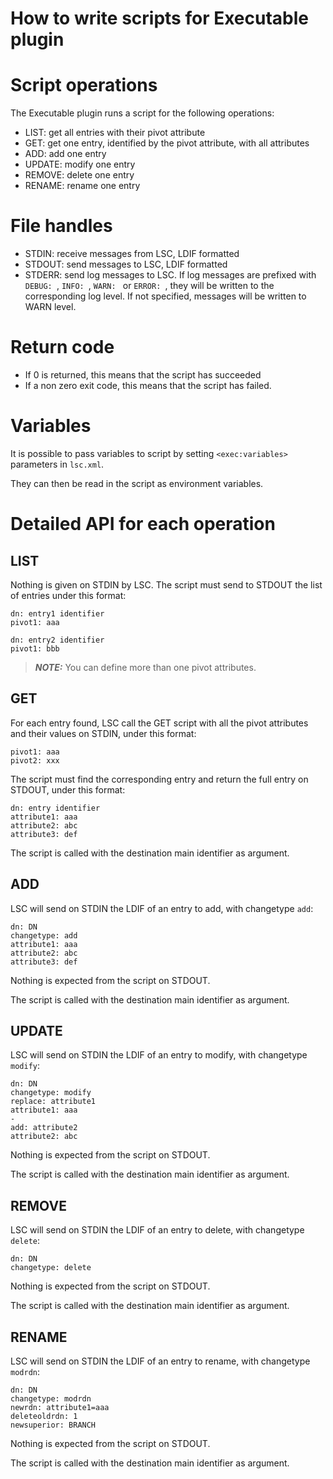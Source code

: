 # How to write scripts for Executable plugin

Script operations
=================

The Executable plugin runs a script for the following operations:

* LIST: get all entries with their pivot attribute
* GET: get one entry, identified by the pivot attribute, with all attributes
* ADD: add one entry
* UPDATE: modify one entry
* REMOVE: delete one entry
* RENAME: rename one entry

File handles
============

* STDIN: receive messages from LSC, LDIF formatted
* STDOUT: send messages to LSC, LDIF formatted
* STDERR: send log messages to LSC. If log messages are prefixed with `DEBUG: `, `INFO: `, `WARN: ` or `ERROR: `, they will be written to the corresponding log level. If not specified, messages will be written to WARN level.

Return code
===========

* If 0 is returned, this means that the script has succeeded
* If a non zero exit code, this means that the script has failed.

Variables
=========

It is possible to pass variables to script by setting `<exec:variables>` parameters in `lsc.xml`.

They can then be read in the script as environment variables.

Detailed API for each operation
===============================

LIST
----

Nothing is given on STDIN by LSC. The script must send to STDOUT the list of entries under this format:

```
dn: entry1 identifier
pivot1: aaa

dn: entry2 identifier
pivot1: bbb
```

> **_NOTE:_** You can define more than one pivot attributes.

GET
---

For each entry found, LSC call the GET script with all the pivot attributes and their values on STDIN, under this format:

```
pivot1: aaa
pivot2: xxx
```

The script must find the corresponding entry and return the full entry on STDOUT, under this format:

```
dn: entry identifier
attribute1: aaa
attribute2: abc
attribute3: def
```

The script is called with the destination main identifier as argument.

ADD
---

LSC will send on STDIN the LDIF of an entry to add, with changetype `add`:

```
dn: DN
changetype: add
attribute1: aaa
attribute2: abc
attribute3: def
```

Nothing is expected from the script on STDOUT.

The script is called with the destination main identifier as argument.

UPDATE
------

LSC will send on STDIN the LDIF of an entry to modify, with changetype `modify`:

```
dn: DN
changetype: modify
replace: attribute1
attribute1: aaa
-
add: attribute2
attribute2: abc
```

Nothing is expected from the script on STDOUT.

The script is called with the destination main identifier as argument.

REMOVE
------

LSC will send on STDIN the LDIF of an entry to delete, with changetype `delete`:

```
dn: DN
changetype: delete
```

Nothing is expected from the script on STDOUT.

The script is called with the destination main identifier as argument.

RENAME
------

LSC will send on STDIN the LDIF of an entry to rename, with changetype `modrdn`:

```
dn: DN
changetype: modrdn
newrdn: attribute1=aaa
deleteoldrdn: 1
newsuperior: BRANCH
```

Nothing is expected from the script on STDOUT.

The script is called with the destination main identifier as argument.
